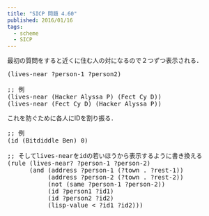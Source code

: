 ```yaml
---
title: "SICP 問題 4.60"
published: 2016/01/16
tags:
  - scheme
  - SICP
---
```


<p>最初の質問をすると近くに住む人の対になるので２つずつ表示される．</p>

<pre class="code lang-scheme" data-lang="scheme" data-unlink><span class="synSpecial">(</span>lives-near ?person-1 ?person2<span class="synSpecial">)</span>

<span class="synComment">;; 例</span>
<span class="synSpecial">(</span>lives-near <span class="synSpecial">(</span>Hacker Alyssa P<span class="synSpecial">)</span> <span class="synSpecial">(</span>Fect Cy D<span class="synSpecial">))</span>
<span class="synSpecial">(</span>lives-near <span class="synSpecial">(</span>Fect Cy D<span class="synSpecial">)</span> <span class="synSpecial">(</span>Hacker Alyssa P<span class="synSpecial">))</span>
</pre>


<p>これを防ぐために各人にIDを割り振る．</p>

<pre class="code lang-scheme" data-lang="scheme" data-unlink><span class="synComment">;; 例</span>
<span class="synSpecial">(</span>id <span class="synSpecial">(</span>Bitdiddle Ben<span class="synSpecial">)</span> <span class="synConstant">0</span><span class="synSpecial">)</span>

<span class="synComment">;; そしてlives-nearをidの若いほうから表示するように書き換える</span>
<span class="synSpecial">(</span>rule <span class="synSpecial">(</span>lives-near? ?person-1 ?person-2<span class="synSpecial">)</span>
      <span class="synSpecial">(</span><span class="synStatement">and</span> <span class="synSpecial">(</span>address ?person-1 <span class="synSpecial">(</span>?town <span class="synSpecial">.</span> ?rest-1<span class="synSpecial">))</span>
           <span class="synSpecial">(</span>address ?person-2 <span class="synSpecial">(</span>?town <span class="synSpecial">.</span> ?rest-2<span class="synSpecial">))</span>
           <span class="synSpecial">(</span><span class="synIdentifier">not</span> <span class="synSpecial">(</span>same ?person-1 ?person-2<span class="synSpecial">))</span>
           <span class="synSpecial">(</span>id ?person1 ?id1<span class="synSpecial">)</span>
           <span class="synSpecial">(</span>id ?person2 ?id2<span class="synSpecial">)</span>
           <span class="synSpecial">(</span>lisp-value <span class="synIdentifier">&lt;</span> ?id1 ?id2<span class="synSpecial">)))</span>
</pre>



